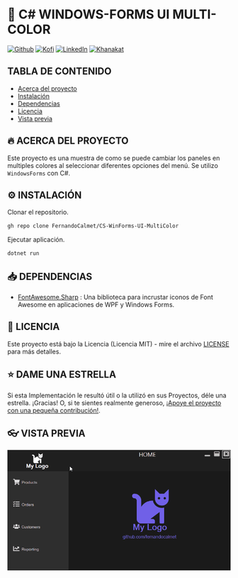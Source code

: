 # 🦄 C# WINDOWS-FORMS UI MULTI-COLOR

[![Github][github-shield]][github-url]
[![Kofi][kofi-shield]][kofi-url]
[![LinkedIn][linkedin-shield]][linkedin-url]
[![Khanakat][khanakat-shield]][khanakat-url]

## TABLA DE CONTENIDO

* [Acerca del proyecto](#acerca-del-proyecto)
* [Instalación](#instalación)
* [Dependencias](#dependencias)
* [Licencia](#licencia)
* [Vista previa](#vista-previa)

## 🔥 ACERCA DEL PROYECTO

Este proyecto es una muestra de como se puede cambiar los paneles en multiples colores al seleccionar diferentes opciones del menú. Se utilizo ``WindowsForms`` con C#.

## ⚙️ INSTALACIÓN

Clonar el repositorio.

```bash
gh repo clone FernandoCalmet/CS-WinForms-UI-MultiColor
```

Ejecutar aplicación.

```bash
dotnet run
```

## 📥 DEPENDENCIAS

- [FontAwesome.Sharp](https://www.nuget.org/packages/FontAwesome.Sharp) : Una biblioteca para incrustar iconos de Font Awesome en aplicaciones de WPF y Windows Forms.

## 📄 LICENCIA

Este proyecto está bajo la Licencia (Licencia MIT) - mire el archivo [LICENSE](LICENSE) para más detalles.

## ⭐️ DAME UNA ESTRELLA

Si esta Implementación le resultó útil o la utilizó en sus Proyectos, déle una estrella. ¡Gracias! O, si te sientes realmente generoso, [¡Apoye el proyecto con una pequeña contribución!](https://ko-fi.com/fernandocalmet).

## 👓 VISTA PREVIA

![Preview](docs/demo.gif)

<!--- reference style links --->
[github-shield]: https://img.shields.io/badge/-@fernandocalmet-%23181717?style=flat-square&logo=github
[github-url]: https://github.com/fernandocalmet
[kofi-shield]: https://img.shields.io/badge/-@fernandocalmet-%231DA1F2?style=flat-square&logo=kofi&logoColor=ff5f5f
[kofi-url]: https://ko-fi.com/fernandocalmet
[linkedin-shield]: https://img.shields.io/badge/-fernandocalmet-blue?style=flat-square&logo=Linkedin&logoColor=white&link=https://www.linkedin.com/in/fernandocalmet
[linkedin-url]: https://www.linkedin.com/in/fernandocalmet
[khanakat-shield]: https://img.shields.io/badge/khanakat.com-brightgreen?style=flat-square
[khanakat-url]: https://khanakat.com